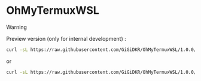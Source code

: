 # OhMyTermuxWSL
 
> [!WARNING]
> Preview version (only for internal development) :
> ```bash
> curl -sL https://raw.githubusercontent.com/GiGiDKR/OhMyTermuxWSL/1.0.0/install.sh -o install.sh && chmod +x install.sh && ./install.sh
> ```
> or
> ```bash
> curl -sL https://raw.githubusercontent.com/GiGiDKR/OhMyTermuxWSL/1.0.0/install.sh -o install.sh && chmod +x install.sh && ./install.sh --gum
> ```
